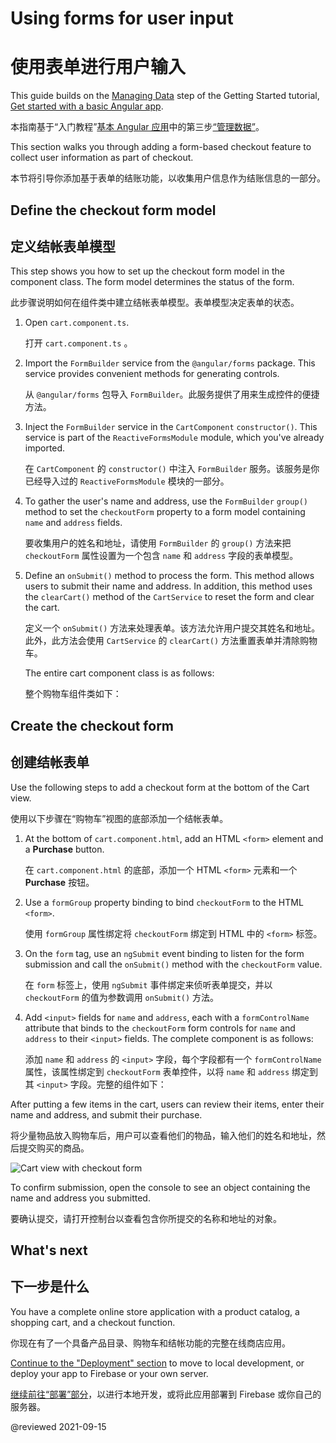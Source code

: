 # Using forms for user input

# 使用表单进行用户输入

This guide builds on the [Managing Data](start/start-data "Try it: Managing Data") step of the Getting Started tutorial, [Get started with a basic Angular app](start "Get started with a basic Angular app").

本指南基于“入门教程”[基本 Angular 应用](start "开始使用基本的 Angular 应用")中的第三步[“管理数据”](start/start-data "尝试一下：管理数据")。

This section walks you through adding a form-based checkout feature to collect user information as part of checkout.

本节将引导你添加基于表单的结账功能，以收集用户信息作为结账信息的一部分。

## Define the checkout form model

## 定义结帐表单模型

This step shows you how to set up the checkout form model in the component class.
The form model determines the status of the form.

此步骤说明如何在组件类中建立结帐表单模型。表单模型决定表单的状态。

1. Open `cart.component.ts`.

   打开 `cart.component.ts` 。

1. Import the `FormBuilder` service from the `@angular/forms` package.
   This service provides convenient methods for generating controls.

   从 `@angular/forms` 包导入 `FormBuilder`。此服务提供了用来生成控件的便捷方法。

   <code-example header="src/app/cart/cart.component.ts" path="getting-started/src/app/cart/cart.component.ts" region="imports">
   </code-example>

1. Inject the `FormBuilder` service in the `CartComponent` `constructor()`.
   This service is part of the `ReactiveFormsModule` module, which you've already imported.

   在 `CartComponent` 的 `constructor()` 中注入 `FormBuilder` 服务。该服务是你已经导入过的 `ReactiveFormsModule` 模块的一部分。

   <code-example header="src/app/cart/cart.component.ts" path="getting-started/src/app/cart/cart.component.ts" region="inject-form-builder">
   </code-example>

1. To gather the user's name and address, use the `FormBuilder` `group()` method to set the `checkoutForm` property to a form model containing `name` and `address` fields.

   要收集用户的姓名和地址，请使用 `FormBuilder` 的 `group()` 方法来把 `checkoutForm` 属性设置为一个包含 `name` 和 `address` 字段的表单模型。

   <code-example header="src/app/cart/cart.component.ts" path="getting-started/src/app/cart/cart.component.ts" region="checkout-form-group"></code-example>

1. Define an `onSubmit()` method to process the form.
   This method allows users to submit their name and address.
   In addition, this method uses the `clearCart()` method of the `CartService` to reset the form and clear the cart.

   定义一个 `onSubmit()` 方法来处理表单。该方法允许用户提交其姓名和地址。此外，此方法会使用 `CartService` 的 `clearCart()` 方法重置表单并清除购物车。

   The entire cart component class is as follows:

   整个购物车组件类如下：

   <code-example header="src/app/cart/cart.component.ts" path="getting-started/src/app/cart/cart.component.ts">
   </code-example>

## Create the checkout form

## 创建结帐表单

Use the following steps to add a checkout form at the bottom of the Cart view.

使用以下步骤在“购物车”视图的底部添加一个结帐表单。

1. At the bottom of `cart.component.html`, add an HTML `<form>` element and a **Purchase** button.

   在 `cart.component.html` 的底部，添加一个 HTML `<form>` 元素和一个 **Purchase** 按钮。

1. Use a `formGroup` property binding to bind `checkoutForm` to the HTML `<form>`.

   使用 `formGroup` 属性绑定将 `checkoutForm` 绑定到 HTML 中的 `<form>` 标签。

   <code-example header="src/app/cart/cart.component.html" path="getting-started/src/app/cart/cart.component.3.html" region="checkout-form">
   </code-example>

1. On the `form` tag, use an `ngSubmit` event binding to listen for the form submission and call the `onSubmit()` method with the `checkoutForm` value.

   在 `form` 标签上，使用 `ngSubmit` 事件绑定来侦听表单提交，并以 `checkoutForm` 的值为参数调用 `onSubmit()` 方法。

   <code-example path="getting-started/src/app/cart/cart.component.html" header="src/app/cart/cart.component.html (cart component template detail)" region="checkout-form-1">
   </code-example>

1. Add `<input>` fields for `name` and `address`, each with a `formControlName` attribute that binds to the `checkoutForm` form controls for `name` and `address` to their `<input>` fields.
   The complete component is as follows:

   添加 `name` 和 `address` 的 `<input>` 字段，每个字段都有一个 `formControlName` 属性，该属性绑定到 `checkoutForm` 表单控件，以将 `name` 和 `address` 绑定到其 `<input>` 字段。完整的组件如下：

   <code-example path="getting-started/src/app/cart/cart.component.html" header="src/app/cart/cart.component.html" region="checkout-form-2">
   </code-example>

After putting a few items in the cart, users can review their items, enter their name and address, and submit their purchase.

将少量物品放入购物车后，用户可以查看他们的物品，输入他们的姓名和地址，然后提交购买的商品。

<div class="lightbox">
  <img src='generated/images/guide/start/cart-with-items-and-form.png' alt="Cart view with checkout form">
</div>

To confirm submission, open the console to see an object containing the name and address you submitted.

要确认提交，请打开控制台以查看包含你所提交的名称和地址的对象。

## What's next

## 下一步是什么

You have a complete online store application with a product catalog, a shopping cart, and a checkout function.

你现在有了一个具备产品目录、购物车和结帐功能的完整在线商店应用。

[Continue to the "Deployment" section](start/start-deployment "Try it: Deployment") to move to local development, or deploy your app to Firebase or your own server.

[继续前往“部署”部分](start/start-deployment "试试看：部署")，以进行本地开发，或将此应用部署到 Firebase 或你自己的服务器。

@reviewed 2021-09-15
